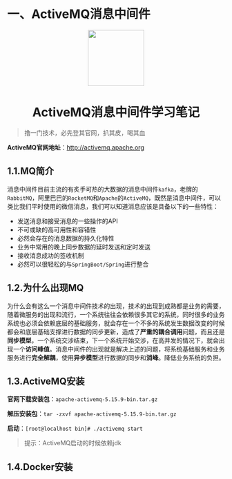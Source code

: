 # 一、ActiveMQ消息中间件

<p align="center">
<img width="130" align="center" src="http://image.luokangyuan.com/Java.svg"/>
</p>
<h1 align="center">ActiveMQ消息中间件学习笔记</h1>

> 撸一门技术，必先登其官网，扒其皮，喝其血

**ActiveMQ官网地址**：[<http://activemq.apache.org>](<http://activemq.apache.org/>)

## 1.1.MQ简介

消息中间件目前主流的有炙手可热的大数据的消息中间件`kafka`，老牌的`RabbitMQ`，阿里巴巴的`RocketMQ`和`Apache`的`ActiveMQ`，既然是消息中间件，可以类比我们平时使用的微信消息，我们可以知道消息应该是具备以下的一些特性：

* 发送消息和接受消息的一些操作的API
* 不可或缺的高可用性和容错性
* 必然会存在的消息数据的持久化特性
* 业务中常用的晚上同步数据的延时发送和定时发送
* 接收消息成功的签收机制
* 必然可以很轻松的与`SpringBoot/Spring`进行整合

## 1.2.为什么出现MQ

为什么会有这么一个消息中间件技术的出现，技术的出现到成熟都是业务的需要，随着微服务的出现和流行，一个系统往往会依赖很多其它的系统，同时很多的业务系统也必须会依赖底层的基础服务，就会存在一个不多的系统发生数据改变的时候都会和底层基础支撑进行数据的同步更新，造成了**严重的耦合调用**问题，而且还是**同步模型**，一个系统交涉结束，下一个系统开始交涉，在高并发的情况下，就会出现一个**访问峰值**。消息中间件的出现就是解决上述的问题，将系统基础服务和业务服务进行**完全解耦**，使用**异步模型**进行数据的同步和**消峰**。降低业务系统的负担。

## 1.3.ActiveMQ安装

**官网下载安装包**：`apache-activemq-5.15.9-bin.tar.gz`

**解压安装包**：`tar -zxvf apache-activemq-5.15.9-bin.tar.gz`

**启动**：`[root@localhost bin]# ./activemq start`

> 提示：ActiveMQ启动的时候依赖jdk



## 1.4.Docker安装


